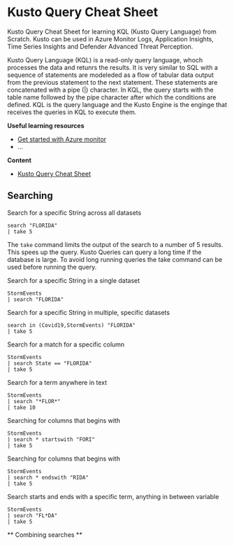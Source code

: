 # Kusto Query Cheat Sheet 

Kusto Query Cheat Sheet for learning KQL (Kusto Query Language) from Scratch. Kusto can be used in Azure Monitor Logs, Application Insights, Time Series Insights and Defender Advanced Threat Perception.

Kusto Query Language (KQL) is a read-only query language, whoch processes the data and retunrs the results.
It is very similar to SQL with a sequence of statements are modeleded as a flow of tabular data output from
the previous statement to the next statement. These statements are concatenated with a pipe (|) character.
In KQL, the query starts with the table name followed by the pipe character after which the conditions are defined.
KQL is the query language and the Kusto Engine is the enginge that receives the queries in KQL to execute them.


**Useful learning resources**
* [Get started with Azure monitor](https://docs.microsoft.com/en-us/azure/azure-monitor/log-query/get-started-portal)
* ...

**Content**
- [Kusto Query Cheat Sheet](#Kusto-Query-Cheat-Sheet)

## Searching

Search for a specific String across all datasets
```kusto
search "FLORIDA" 
| take 5
```

The `take` command limits the output of the search to a number of 5 results. This spees up the query.
Kusto Queries can query a long time if the database is large. To avoid long running queries
the take command can be used before running the query.

Search for a specific String in a single dataset
```kusto
StormEvents 
| search "FLORIDA"
```

Search for a specific String in multiple, specific datasets
```kusto
search in (Covid19,StormEvents) "FLORIDA"
| take 5
```

Search for a match for a specific column
```kusto
StormEvents
| search State == "FLORIDA"
| take 5
```

Search for a term anywhere in text
```kusto
StormEvents
| search "*FLOR*"
| take 10
```

Searching for columns that begins with
```kusto
StormEvents
| search * startswith "FORI"
| take 5
```

Searching for columns that begins with
```kusto
StormEvents
| search * endswith "RIDA"
| take 5
```

Search starts and ends with a specific term, anything in between variable
```kusto
StormEvents
| search "FL*DA"
| take 5
```

** Combining searches **
